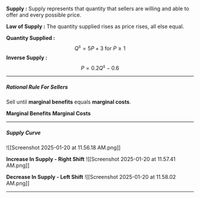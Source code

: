 **Supply :**
	Supply represents that quantity that sellers are willing and able to offer and every possible price.

**Law of Supply :**
	The quantity supplied rises as price rises, all else equal.


**Quantity Supplied :** $$Q^s = 5P + 3\; \text{for } P \geq 1$$
**Inverse Supply :** $$P = 0.2Q^s - 0.6$$


---
##### Rational Rule For Sellers
Sell until **marginal benefits** equals **marginal costs**.

**Marginal Benefits**
**Marginal Costs**


---
##### Supply Curve
![[Screenshot 2025-01-20 at 11.56.18 AM.png]]

**Increase In Supply - Right Shift**
![[Screenshot 2025-01-20 at 11.57.41 AM.png]]

**Decrease In Supply - Left Shift**
![[Screenshot 2025-01-20 at 11.58.02 AM.png]]



---
